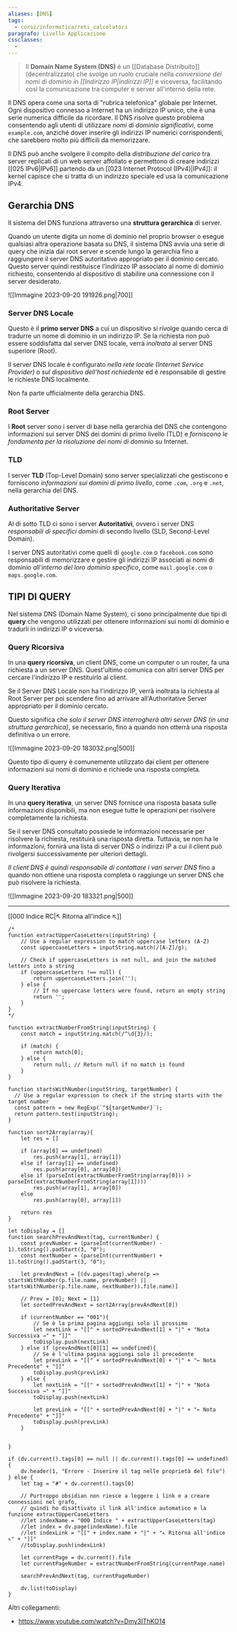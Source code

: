 ```yaml
---
aliases: [DNS]
tags:
  - corsi/informatica/reti_calcolatori
paragrafo: Livello Applicazione
cssclasses:
  - 
---
```


>Il **Domain Name System (DNS)** è un [[Database Distribuito]] (decentralizzato) che svolge un ruolo cruciale nella *conversione dei nomi di dominio in [[Indirizzo IP|indirizzi IP]]* e viceversa, facilitando così la comunicazione tra computer e server all'interno della rete.

Il DNS opera come una sorta di "rubrica telefonica" globale per Internet. Ogni dispositivo connesso a Internet ha un indirizzo IP unico, che è una serie numerica difficile da ricordare. Il DNS risolve questo problema consentendo agli utenti di utilizzare *nomi di dominio significativi*, come `example.com`, anziché dover inserire gli indirizzi IP numerici corrispondenti, che sarebbero molto più difficili da memorizzare.

Il DNS può anche svolgere il compito della *distribuzione del carico* tra server replicati di un web server affollato e permettono di creare indirizzi [[025 IPv6|IPv6]] partendo da un [[023 Internet Protocol (IPv4)|IPv4]]: il kernel capisce che si tratta di un indirizzo speciale ed usa la comunicazione IPv4.

## Gerarchia DNS
Il sistema del DNS funziona attraverso una **struttura gerarchica** di server. 

Quando un utente digita un nome di dominio nel proprio browser o esegue qualsiasi altra operazione basata su DNS, il sistema DNS avvia una serie di query che inizia dai root server e scende lungo la gerarchia fino a raggiungere il server DNS autoritativo appropriato per il dominio cercato. Questo server quindi restituisce l'indirizzo IP associato al nome di dominio richiesto, consentendo al dispositivo di stabilire una connessione con il server desiderato.

![[Immagine 2023-09-20 191926.png|700]]

### Server DNS Locale
Questo è il **primo server DNS** a cui un dispositivo si rivolge quando cerca di tradurre un nome di dominio in un indirizzo IP. Se la richiesta non può essere soddisfatta dal server DNS locale, verrà *inoltrata* al server DNS superiore (Root).

Il server DNS locale è configurato *nella rete locale (Internet Service Provider)* o *sul dispositivo dell'host richiedente* ed è responsabile di gestire le richieste DNS localmente. 

Non fa parte ufficialmente della gerarchia DNS.
### Root Server
I **Root** server sono i server di base nella gerarchia del DNS che contengono informazioni sui server DNS dei domini di primo livello (TLD) e *forniscono le fondamenta per la risoluzione dei nomi di dominio* su Internet.

### TLD
I server **TLD** (Top-Level Domain) sono server specializzati che gestiscono e forniscono *informazioni sui domini di primo livello*, come `.com`, `.org` e `.net`, nella gerarchia del DNS.

### Authoritative Server
Al di sotto TLD ci sono i server **Autoritativi**, ovvero i server DNS *responsabili di specifici domini* di secondo livello (SLD, Second-Level Domain). 

I server DNS autoritativi come quelli di `google.com` o `facebook.com` sono responsabili di memorizzare e gestire gli indirizzi IP associati ai nomi di dominio *all'interno del loro dominio specifico*, come `mail.google.com` o `maps.google.com`.

## TIPI DI QUERY
Nel sistema DNS (Domain Name System), ci sono principalmente due tipi di **query** che vengono utilizzati per ottenere informazioni sui nomi di dominio e tradurli in indirizzi IP o viceversa.

### Query Ricorsiva
In una **query ricorsiva**, un client DNS, come un computer o un router, fa una richiesta a un server DNS. Quest'ultimo comunica con altri server DNS per cercare l'indirizzo IP e restituirlo al client.

Se il Server DNS Locale non ha l'indirizzo IP, verrà inoltrata la richiesta al Root Server per poi scendere fino ad arrivare all'Authoritative Server appropriato per il dominio cercato.

Questo significa che *solo il server DNS interrogherà altri server DNS (in una struttura gerarchica)*, se necessario, fino a quando non otterrà una risposta definitiva o un errore.


![[Immagine 2023-09-20 183032.png|500]]


Questo tipo di query è comunemente utilizzato dai client per ottenere informazioni sui nomi di dominio e richiede una risposta completa.

### Query Iterativa
In una **query iterativa**, un server DNS fornisce una risposta basata sulle informazioni disponibili, ma non esegue tutte le operazioni per risolvere completamente la richiesta. 

Se il server DNS consultato possiede le informazioni necessarie per risolvere la richiesta, restituirà una risposta diretta. Tuttavia, se non ha le informazioni, fornirà una lista di server DNS o indirizzi IP a cui il client può rivolgersi successivamente per ulteriori dettagli.

*Il client DNS è quindi responsabile di contattare i vari server DNS* fino a quando non ottiene una risposta completa o raggiunge un server DNS che può risolvere la richiesta. 

![[Immagine 2023-09-20 183321.png|500]]

___
[[000 Indice RC|↖ Ritorna all'indice ↖]]
```dataviewjs
/*
function extractUpperCaseLetters(inputString) {
	// Use a regular expression to match uppercase letters (A-Z)
	const uppercaseLetters = inputString.match(/[A-Z]/g);
	
	// Check if uppercaseLetters is not null, and join the matched letters into a string
	if (uppercaseLetters !== null) {
		return uppercaseLetters.join('');
	} else {
	    // If no uppercase letters were found, return an empty string
	    return '';
	}
}
*/

function extractNumberFromString(inputString) {
	const match = inputString.match(/^\d{3}/);
	
	if (match) {
		return match[0];
	} else {
		return null; // Return null if no match is found
	}
}

function startsWithNumber(inputString, targetNumber) {
  // Use a regular expression to check if the string starts with the target number
  const pattern = new RegExp(`^${targetNumber}`);
  return pattern.test(inputString);
}

function sort2Array(array){
	let res = []
	
	if (array[0] == undefined)
		res.push(array[1], array[1])
	else if (array[1] == undefined)
		res.push(array[0], array[0])
	else if (parseInt(extractNumberFromString(array[0])) > parseInt(extractNumberFromString(array[1])))
		res.push(array[1], array[0])
	else
		res.push(array[0], array[1])
	
	return res
}

let toDisplay = []
function searchPrevAndNext(tag, currentNumber) {
	const prevNumber = (parseInt(currentNumber) - 1).toString().padStart(3, "0");
	const nextNumber = (parseInt(currentNumber) + 1).toString().padStart(3, "0");
	
	let prevAndNext = [(dv.pages(tag).where(p => startsWithNumber(p.file.name, prevNumber) || startsWithNumber(p.file.name, nextNumber)).file.name)]
	
	// Prev = [0]; Next = [1]
	let sortedPrevAndNext = sort2Array(prevAndNext[0])
	
	if (currentNumber == "001"){ 
		// Se è la prima pagina aggiungi solo il prossimo
		let nextLink = "[[" + sortedPrevAndNext[1] + "|" + "Nota Successiva →" + "]]"
		toDisplay.push(nextLink)
	} else if (prevAndNext[0][1] == undefined){
		// Se è l'ultima pagina aggiungi solo il precedente
		let prevLink = "[[" + sortedPrevAndNext[0] + "|" + "← Nota Precedente" + "]]"
		toDisplay.push(prevLink)
	} else {
		let nextLink = "[[" + sortedPrevAndNext[1] + "|" + "Nota Successiva →" + "]]"
		toDisplay.push(nextLink)
		
		let prevLink = "[[" + sortedPrevAndNext[0] + "|" + "← Nota Precedente" + "]]"
		toDisplay.push(prevLink)
	}
	
	
}

if (dv.current().tags[0] == null || dv.current().tags[0] == undefined){
	dv.header(1, "Errore - Inserire il tag nelle proprietà del file")
} else {
	let tag = "#" + dv.current().tags[0]

	// Purtroppo obsidian non riesce a leggere i link e a creare connessioni nel grafo,
	// quindi ho disattivato il link all'indice automatico e la funzione extractUpperCaseLetters
	//let indexName = "000 Indice " + extractUpperCaseLetters(tag)
	//let index = dv.page(indexName).file
	//let indexLink = "[[" + index.name + "|" + "↖ Ritorna all'indice ↖" + "]]"
	//toDisplay.push(indexLink)
	
	let currentPage = dv.current().file
	let currentPageNumber = extractNumberFromString(currentPage.name)
	
	searchPrevAndNext(tag, currentPageNumber)
	
	dv.list(toDisplay)
}
```

Altri collegamenti: 
- https://www.youtube.com/watch?v=Dmy3IThKO14